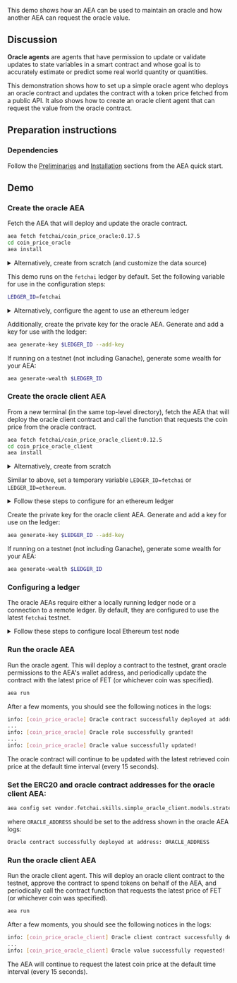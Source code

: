 This demo shows how an AEA can be used to maintain an oracle and how another AEA can request the oracle value.

## Discussion

**Oracle agents** are agents that have permission to update or validate updates to state variables in a smart contract and whose goal is to accurately estimate or predict some real world quantity or quantities.

This demonstration shows how to set up a simple oracle agent who deploys an oracle contract and updates the contract with a token price fetched from a public API. It also shows how to create an oracle client agent that can request the value from the oracle contract.

## Preparation instructions
 
### Dependencies

Follow the <a href="../quickstart/#preliminaries">Preliminaries</a> and <a href="../quickstart/#installation">Installation</a> sections from the AEA quick start.

## Demo

### Create the oracle AEA

Fetch the AEA that will deploy and update the oracle contract.

``` bash
aea fetch fetchai/coin_price_oracle:0.17.5
cd coin_price_oracle
aea install
```

<details><summary>Alternatively, create from scratch (and customize the data source)</summary>
<p>

Create the AEA that will deploy the contract.

``` bash
aea create coin_price_oracle
cd coin_price_oracle
aea add connection fetchai/http_client:0.24.5
aea add connection fetchai/ledger:0.21.4
aea add connection fetchai/prometheus:0.9.5
aea add skill fetchai/advanced_data_request:0.7.5
aea add skill fetchai/simple_oracle:0.16.4
aea config set --type dict agent.dependencies \
'{
  "aea-ledger-fetchai": {"version": "<2.0.0,>=1.0.0"},
  "aea-ledger-ethereum": {"version": "<2.0.0,>=1.0.0"}
}'
aea config set agent.default_connection fetchai/ledger:0.21.4
aea install
```

Set the URL for the data request skill:
``` bash
aea config set --type str vendor.fetchai.skills.advanced_data_request.models.advanced_data_request_model.args.url "https://api.coingecko.com/api/v3/simple/price?ids=fetch-ai&vs_currencies=usd"
```

Specify the name and JSON path of the data to fetch from the API:
``` bash
aea config set --type list vendor.fetchai.skills.advanced_data_request.models.advanced_data_request_model.args.outputs '[{"name": "price", "json_path": "fetch-ai.usd"}]'
```

Set the name of the oracle value in the simple oracle skill:
``` bash
aea config set vendor.fetchai.skills.simple_oracle.models.strategy.args.oracle_value_name price
```

Then update the agent configuration with the default routing:
``` bash
aea config set --type dict agent.default_routing \
'{
"fetchai/contract_api:1.1.6": "fetchai/ledger:0.21.4",
"fetchai/http:1.1.6": "fetchai/http_client:0.24.5",
"fetchai/ledger_api:1.1.6": "fetchai/ledger:0.21.4"
}'
```

Update the default ledger.
``` bash
aea config set agent.default_ledger fetchai
```

Set the following configuration for the oracle skill:
``` bash
aea config set vendor.fetchai.skills.simple_oracle.models.strategy.args.ledger_id fetchai
aea config set vendor.fetchai.skills.simple_oracle.models.strategy.args.update_function update_oracle_value
```

</p>
</details>

This demo runs on the `fetchai` ledger by default. Set the following variable for use in the configuration steps:
``` bash
LEDGER_ID=fetchai
```

<details><summary>Alternatively, configure the agent to use an ethereum ledger</summary>
<p>

``` bash
LEDGER_ID=ethereum
```

Update the default ledger.
``` bash
aea config set agent.default_ledger ethereum
```

Set the following configuration for the oracle skill:
``` bash
aea config set vendor.fetchai.skills.simple_oracle.models.strategy.args.ledger_id ethereum
aea config set vendor.fetchai.skills.simple_oracle.models.strategy.args.update_function updateOracleValue
```

</p>
</details>

Additionally, create the private key for the oracle AEA. Generate and add a key for use with the ledger:
``` bash
aea generate-key $LEDGER_ID --add-key
```

If running on a testnet (not including Ganache), generate some wealth for your AEA:
``` bash
aea generate-wealth $LEDGER_ID
```

### Create the oracle client AEA

From a new terminal (in the same top-level directory), fetch the AEA that will deploy the oracle client contract and call the function that requests the coin price from the oracle contract.

``` bash
aea fetch fetchai/coin_price_oracle_client:0.12.5
cd coin_price_oracle_client
aea install
```

<details><summary>Alternatively, create from scratch</summary>
<p>

Create the AEA that will deploy the contract.

``` bash
aea create coin_price_oracle_client
cd coin_price_oracle_client
aea add connection fetchai/http_client:0.24.5
aea add connection fetchai/ledger:0.21.4
aea add skill fetchai/simple_oracle_client:0.13.4
aea config set --type dict agent.dependencies \
'{
  "aea-ledger-fetchai": {"version": "<2.0.0,>=1.0.0"},
  "aea-ledger-ethereum": {"version": "<2.0.0,>=1.0.0"}
}'
aea config set agent.default_connection fetchai/ledger:0.21.4
aea install
```

Then update the agent configuration with the default routing:
``` bash
aea config set --type dict agent.default_routing \
'{
"fetchai/contract_api:1.1.6": "fetchai/ledger:0.21.4",
"fetchai/http:1.1.6": "fetchai/http_client:0.24.5",
"fetchai/ledger_api:1.1.6": "fetchai/ledger:0.21.4"
}'
```

Set the default ledger:
``` bash
aea config set agent.default_ledger fetchai
```
Set the following configuration for the oracle client skill:
``` bash
aea config set vendor.fetchai.skills.simple_oracle_client.models.strategy.args.ledger_id fetchai
aea config set vendor.fetchai.skills.simple_oracle_client.models.strategy.args.query_function query_oracle_value
```

</p>
</details>

Similar to above, set a temporary variable `LEDGER_ID=fetchai` or `LEDGER_ID=ethereum`.

<details><summary>Follow these steps to configure for an ethereum ledger</summary>
<p>

Set the default ledger:
``` bash
aea config set agent.default_ledger ethereum
```
Set the following configuration for the oracle client skill:
``` bash
aea config set vendor.fetchai.skills.simple_oracle_client.models.strategy.args.ledger_id ethereum
aea config set vendor.fetchai.skills.simple_oracle_client.models.strategy.args.query_function queryOracleValue
```

</p>
</details>

Create the private key for the oracle client AEA. Generate and add a key for use on the ledger:

``` bash
aea generate-key $LEDGER_ID --add-key
```

If running on a testnet (not including Ganache), generate some wealth for your AEA:
``` bash
aea generate-wealth $LEDGER_ID
```

### Configuring a ledger

The oracle AEAs require either a locally running ledger node or a connection to a remote ledger. By default, they are configured to use the latest `fetchai` testnet.

<details><summary>Follow these steps to configure local Ethereum test node</summary>
<p>

The easiest way to test the oracle agents on an Ethereum-based ledger to set up a local test node using Ganache. This can be done by running the following docker command from the directory you started from (in a new terminal). This command will also fund the accounts of the AEAs:

``` bash
docker run -p 8545:8545 trufflesuite/ganache-cli:latest --verbose --gasPrice=0 --gasLimit=0x1fffffffffffff --account="$(cat coin_price_oracle/ethereum_private_key.txt),1000000000000000000000" --account="$(cat coin_price_oracle_client/ethereum_private_key.txt),1000000000000000000000"
```

Run the following Python script (with <code>web3</code> installed) from the top-level directory to deploy a mock Fetch ERC20 contract and give some test FET to the client agent.

``` python
import json
import os
from web3 import Web3

FILE_DIR = os.path.dirname(os.path.realpath(__file__))
CONTRACT_PATH = os.path.join(FILE_DIR, "coin_price_oracle_client/vendor/fetchai/contracts/fet_erc20/build/FetERC20Mock.json")
ORACLE_PRIVATE_KEY_PATH = os.path.join(FILE_DIR, "coin_price_oracle/ethereum_private_key.txt")
CLIENT_PRIVATE_KEY_PATH = os.path.join(FILE_DIR, "coin_price_oracle_client/ethereum_private_key.txt")

# Solidity source code
with open(CONTRACT_PATH) as file:
    compiled_sol = json.load(file)

# web3.py instance
w3 = Web3(Web3.HTTPProvider('http://127.0.0.1:8545'))

# Import oracle account from private key and set to default account
with open(ORACLE_PRIVATE_KEY_PATH) as file:
    private_key = file.read()
oracle_account = w3.eth.account.privateKeyToAccount(private_key)
w3.eth.defaultAccount = oracle_account.address

# Import client account from private key
with open(CLIENT_PRIVATE_KEY_PATH) as file:
    private_key = file.read()
client_account = w3.eth.account.privateKeyToAccount(private_key)

# Deploy mock Fetch ERC20 contract
FetERC20Mock = w3.eth.contract(abi=compiled_sol['abi'], bytecode=compiled_sol['bytecode'])

# Submit the transaction that deploys the contract
tx_hash = FetERC20Mock.constructor(
    name="FetERC20Mock",
    symbol="MFET",
    initialSupply=int(1e23),
    decimals_=18).transact()

# Wait for the transaction to be mined, and get the transaction receipt
tx_receipt = w3.eth.waitForTransactionReceipt(tx_hash)

# Print out the contract address
print("FetERC20Mock contract deployed at:", tx_receipt.contractAddress)

# Get deployed contract
fet_erc20_mock = w3.eth.contract(address=tx_receipt.contractAddress, abi=compiled_sol['abi'])

# Transfer some test FET to oracle client account
tx_hash = fet_erc20_mock.functions.transfer(client_account.address, int(1e20)).transact()
tx_receipt = w3.eth.waitForTransactionReceipt(tx_hash)
```

Set the ERC20 contract address for the oracle AEA
``` bash
aea config set vendor.fetchai.skills.simple_oracle.models.strategy.args.erc20_address $ERC20_ADDRESS
```
as well as for the oracle client AEA
``` bash
aea config set vendor.fetchai.skills.simple_oracle_client.models.strategy.args.erc20_address $ERC20_ADDRESS
```
where `ERC20_ADDRESS` is in the output of the script above.

</p>
</details>

### Run the oracle AEA

Run the oracle agent. This will deploy a contract to the testnet, grant oracle permissions to the AEA's wallet address, and periodically update the contract with the latest price of FET (or whichever coin was specified).
``` bash
aea run
```

After a few moments, you should see the following notices in the logs:
``` bash
info: [coin_price_oracle] Oracle contract successfully deployed at address: ...
...
info: [coin_price_oracle] Oracle role successfully granted!
...
info: [coin_price_oracle] Oracle value successfully updated!
```
The oracle contract will continue to be updated with the latest retrieved coin price at the default time interval (every 15 seconds).

### Set the ERC20 and oracle contract addresses for the oracle client AEA:
``` bash
aea config set vendor.fetchai.skills.simple_oracle_client.models.strategy.args.oracle_contract_address $ORACLE_ADDRESS
```
where `ORACLE_ADDRESS` should be set to the address shown in the oracle AEA logs:
``` bash
Oracle contract successfully deployed at address: ORACLE_ADDRESS
```

### Run the oracle client AEA

Run the oracle client agent. This will deploy an oracle client contract to the testnet, approve the contract to spend tokens on behalf of the AEA, and periodically call the contract function that requests the latest price of FET (or whichever coin was specified).
``` bash
aea run
```

After a few moments, you should see the following notices in the logs:
``` bash
info: [coin_price_oracle_client] Oracle client contract successfully deployed at address: ...
...
info: [coin_price_oracle_client] Oracle value successfully requested!
```
The AEA will continue to request the latest coin price at the default time interval (every 15 seconds).
